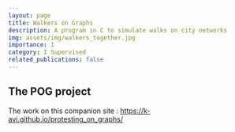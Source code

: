 ```yaml
---
layout: page
title: Walkers on Graphs
description: A program in C to simulate walks on city networks
img: assets/img/walkers_together.jpg
importance: 1
category: I Supervised
related_publications: false
---
```



## The POG project
The work on this companion site : https://k-avi.github.io/protesting_on_graphs/

